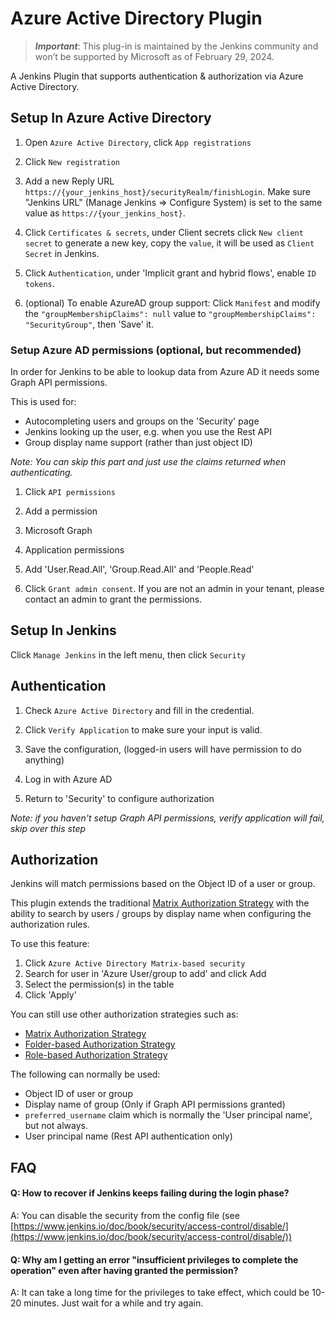 # Azure Active Directory Plugin

> ***Important***: This plug-in is maintained by the Jenkins community and won’t be supported by Microsoft as of February 29, 2024.

A Jenkins Plugin that supports authentication & authorization via Azure Active Directory.

## Setup In Azure Active Directory

1. Open `Azure Active Directory`, click `App registrations`

1. Click `New registration`

1. Add a new Reply URL `https://{your_jenkins_host}/securityRealm/finishLogin`. Make sure "Jenkins URL" (Manage Jenkins => Configure System) is set to the same value as `https://{your_jenkins_host}`.

1. Click `Certificates & secrets`, under Client secrets click `New client secret` to generate a new key, copy the `value`, it will be used as `Client Secret` in Jenkins.

1. Click `Authentication`, under 'Implicit grant and hybrid flows', enable `ID tokens`.

1. (optional) To enable AzureAD group support: Click `Manifest` and modify the `"groupMembershipClaims": null` value to `"groupMembershipClaims": "SecurityGroup"`, then 'Save' it.

### Setup Azure AD permissions (optional, but recommended)

In order for Jenkins to be able to lookup data from Azure AD it needs some Graph API permissions.

This is used for:

* Autocompleting users and groups on the 'Security' page
* Jenkins looking up the user, e.g. when you use the Rest API
* Group display name support (rather than just object ID)

_Note: You can skip this part and just use the claims returned when authenticating._

1. Click `API permissions`

1. Add a permission

1. Microsoft Graph

1. Application permissions

1. Add 'User.Read.All', 'Group.Read.All' and 'People.Read'

1. Click `Grant admin consent`. If you are not an admin in your tenant, please contact an admin to grant the permissions.

## Setup In Jenkins

Click `Manage Jenkins` in the left menu, then click `Security`

## Authentication

1. Check `Azure Active Directory` and fill in the credential.

1. Click `Verify Application` to make sure your input is valid.

1. Save the configuration, (logged-in users will have permission to do anything)

1. Log in with Azure AD

1. Return to 'Security' to configure authorization

_Note: if you haven't setup Graph API permissions, verify application will fail, skip over this step_

## Authorization

Jenkins will match permissions based on the Object ID of a user or group.

This plugin extends the traditional [Matrix Authorization Strategy](https://plugins.jenkins.io/matrix-auth/)
with the ability to search by users / groups by display name when configuring the authorization rules.

To use this feature:

1. Click `Azure Active Directory Matrix-based security`
1. Search for user in 'Azure User/group to add' and click Add
1. Select the permission(s) in the table
1. Click 'Apply'

You can still use other authorization strategies such as:

* [Matrix Authorization Strategy](https://plugins.jenkins.io/matrix-auth/)
* [Folder-based Authorization Strategy](https://plugins.jenkins.io/folder-auth/)
* [Role-based Authorization Strategy](https://plugins.jenkins.io/role-strategy/)

The following can normally be used:

* Object ID of user or group
* Display name of group (Only if Graph API permissions granted)
* `preferred_username` claim which is normally the 'User principal name', but not always.
* User principal name (Rest API authentication only)

## FAQ
#### Q: How to recover if Jenkins keeps failing during the login phase?
A: You can disable the security from the config file (see [https://www.jenkins.io/doc/book/security/access-control/disable/](https://www.jenkins.io/doc/book/security/access-control/disable/))

#### Q: Why am I getting an error "insufficient privileges to complete the operation" even after having granted the permission?

A: It can take a long time for the privileges to take effect, which could be 10-20 minutes. Just wait for a while and try again.
